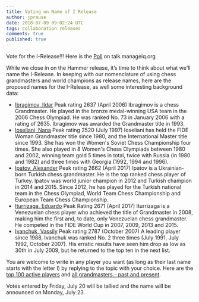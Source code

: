 ```yaml
---
title: Voting on Name of I Release
author: jprause
date: 2018-07-09 09:02:24 UTC
tags: collaboration releases
comments: true
published: true
---
```


Vote for the I-Release!!! Here is the [Poll](http://talk.manageiq.org/t/name-of-i-release/3604) on talk.manageiq.org

While we close in on the Hammer release, it’s time to think about what we'll name the I-Release.  In keeping with our nomenclature of using chess grandmasters and world champions as release names, here are the proposed names for the I-Release, as well some interesting background data:

- [Ibragimov, Ildar](https://en.wikipedia.org/wiki/Ildar_Ibragimov) Peak rating 2637 (April 2006)
Ibragimov is a chess Grandmaster. He played in the bronze medal-winning USA team in the 2006 Chess Olympiad. He was ranked No. 73 in January 2006 with a rating of 2635. Ibragimov was awarded the Grandmaster title in 1993.
- [Ioseliani, Nana](https://en.wikipedia.org/wiki/Nana_Ioseliani) Peak rating 2520 (July 1997)
Ioseliani has held the FIDE Woman Grandmaster title since 1980, and the International Master title since 1993. She has won the Women's Soviet Chess Championship four times. She also played in 8 Women's Chess Olympiads between 1980 and 2002, winning team gold 5 times in total, twice with Russia (in 1980 and 1982) and three times with Georgia (1992, 1994 and 1996).
- [Ipatov, Alexander](https://en.wikipedia.org/wiki/Alexander_Ipatov) Peak rating 2662 (April 2017)
Ipatov is a Ukrainian-born Turkish chess grandmaster. He is the top ranked chess player of Turkey. Ipatov was world junior champion in 2012 and Turkish champion in 2014 and 2015. Since 2012, he has played for the Turkish national team in the Chess Olympiad, World Team Chess Championship and European Team Chess Championship.
- [Iturrizaga, Eduardo](https://en.wikipedia.org/wiki/Eduardo_Iturrizaga) Peak Rating 2671 (April 2017)
Iturrizaga is a Venezuelan chess player who achieved the title of Grandmaster in 2008, making him the first and, to date, only Venezuelan chess grandmaster. He competed in the FIDE World Cup in 2007, 2009, 2013 and 2015.
- [Ivanchuk, Vassily](https://en.wikipedia.org/wiki/Vassily_Ivanchuk) Peak rating 2787 (October 2007)
A leading player since 1988, Ivanchuk was ranked No. 2 three times (July 1991, July 1992, October 2007). His erratic results have seen him drop as low as 30th in July 2009, but he returned to the top ten in the next list.

You are welcome to write in any player you want (as long as their last name starts with the letter I) by replying to the topic with your choice.  Here are the [top 100 active players](http://2700chess.com/?per-page=100) and [all grandmasters - past and present](https://en.wikipedia.org/wiki/List_of_chess_grandmasters).

Votes entered by Friday, July 20 will be tallied and the name will be announced on Monday, July 23.
